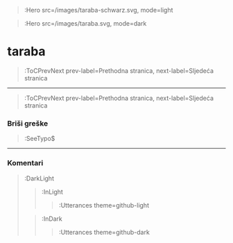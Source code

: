 > :Hero src=/images/taraba-schwarz.svg,
>       mode=light

> :Hero src=/images/taraba.svg,
>       mode=dark

# taraba

> :ToCPrevNext prev-label=Prethodna stranica, next-label=Sljedeća stranica

****


> :ToCPrevNext prev-label=Prethodna stranica, next-label=Sljedeća stranica

### Briši greške

> :SeeTypo$

****

### Komentari

> :DarkLight
> > :InLight
> >
> > > :Utterances theme=github-light
>
> > :InDark
> >
> > > :Utterances theme=github-dark